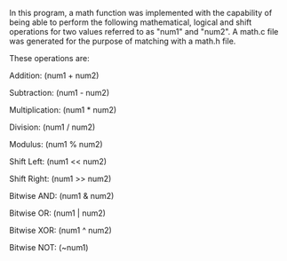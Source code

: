 In this program, a math function was implemented with the capability of 
being able to perform the following mathematical, logical and shift operations
for two values referred to as "num1" and "num2". A math.c file was generated for the purpose of matching with
a math.h file.

These operations are:

Addition: (num1 + num2)

Subtraction: (num1 - num2)

Multiplication: (num1 * num2)

Division: (num1 / num2)

Modulus: (num1 % num2)

Shift Left: (num1 << num2)

Shift Right: (num1 >> num2)

Bitwise AND: (num1 & num2)

Bitwise OR: (num1 | num2)

Bitwise XOR: (num1 ^ num2)

Bitwise NOT: (~num1)

